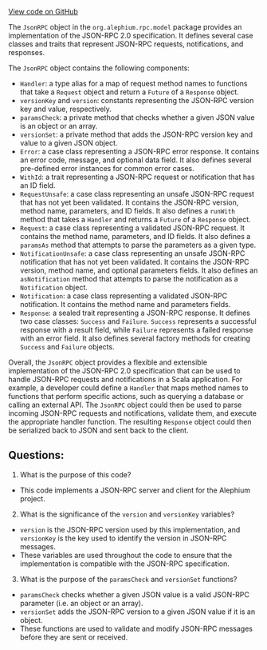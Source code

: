[View code on GitHub](https://github.com/alephium/alephium/blob/master/rpc/src/main/scala/org/alephium/rpc/model/JsonRPC.scala)

The `JsonRPC` object in the `org.alephium.rpc.model` package provides an implementation of the JSON-RPC 2.0 specification. It defines several case classes and traits that represent JSON-RPC requests, notifications, and responses. 

The `JsonRPC` object contains the following components:

- `Handler`: a type alias for a map of request method names to functions that take a `Request` object and return a `Future` of a `Response` object.
- `versionKey` and `version`: constants representing the JSON-RPC version key and value, respectively.
- `paramsCheck`: a private method that checks whether a given JSON value is an object or an array.
- `versionSet`: a private method that adds the JSON-RPC version key and value to a given JSON object.
- `Error`: a case class representing a JSON-RPC error response. It contains an error code, message, and optional data field. It also defines several pre-defined error instances for common error cases.
- `WithId`: a trait representing a JSON-RPC request or notification that has an ID field.
- `RequestUnsafe`: a case class representing an unsafe JSON-RPC request that has not yet been validated. It contains the JSON-RPC version, method name, parameters, and ID fields. It also defines a `runWith` method that takes a `Handler` and returns a `Future` of a `Response` object.
- `Request`: a case class representing a validated JSON-RPC request. It contains the method name, parameters, and ID fields. It also defines a `paramsAs` method that attempts to parse the parameters as a given type.
- `NotificationUnsafe`: a case class representing an unsafe JSON-RPC notification that has not yet been validated. It contains the JSON-RPC version, method name, and optional parameters fields. It also defines an `asNotification` method that attempts to parse the notification as a `Notification` object.
- `Notification`: a case class representing a validated JSON-RPC notification. It contains the method name and parameters fields.
- `Response`: a sealed trait representing a JSON-RPC response. It defines two case classes: `Success` and `Failure`. `Success` represents a successful response with a result field, while `Failure` represents a failed response with an error field. It also defines several factory methods for creating `Success` and `Failure` objects.

Overall, the `JsonRPC` object provides a flexible and extensible implementation of the JSON-RPC 2.0 specification that can be used to handle JSON-RPC requests and notifications in a Scala application. For example, a developer could define a `Handler` that maps method names to functions that perform specific actions, such as querying a database or calling an external API. The `JsonRPC` object could then be used to parse incoming JSON-RPC requests and notifications, validate them, and execute the appropriate handler function. The resulting `Response` object could then be serialized back to JSON and sent back to the client.
## Questions: 
 1. What is the purpose of this code?
- This code implements a JSON-RPC server and client for the Alephium project.

2. What is the significance of the `version` and `versionKey` variables?
- `version` is the JSON-RPC version used by this implementation, and `versionKey` is the key used to identify the version in JSON-RPC messages.
- These variables are used throughout the code to ensure that the implementation is compatible with the JSON-RPC specification.

3. What is the purpose of the `paramsCheck` and `versionSet` functions?
- `paramsCheck` checks whether a given JSON value is a valid JSON-RPC parameter (i.e. an object or an array).
- `versionSet` adds the JSON-RPC version to a given JSON value if it is an object.
- These functions are used to validate and modify JSON-RPC messages before they are sent or received.